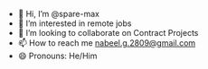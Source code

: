 - 👋 Hi, I’m @spare-max
- 👀 I’m interested in remote jobs
- 💞️ I’m looking to collaborate on Contract Projects
- 📫 How to reach me nabeel.g.2809@gmail.com
- 😄 Pronouns: He/Him

<!---
spare-max/spare-max is a ✨ special ✨ repository because its `README.md` (this file) appears on your GitHub profile.
You can click the Preview link to take a look at your changes.
--->
